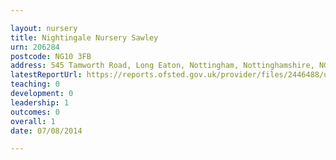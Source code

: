 ```yaml
---

layout: nursery
title: Nightingale Nursery Sawley
urn: 206284
postcode: NG10 3FB
address: 545 Tamworth Road, Long Eaton, Nottingham, Nottinghamshire, NG10 3FB
latestReportUrl: https://reports.ofsted.gov.uk/provider/files/2446488/urn/206284.pdf
teaching: 0
development: 0
leadership: 1
outcomes: 0
overall: 1
date: 07/08/2014

---
```

